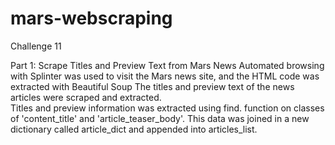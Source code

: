 # mars-webscraping
Challenge 11

Part 1: Scrape Titles and Preview Text from Mars News
Automated browsing with Splinter was used to visit the Mars news site, and the HTML code was extracted with Beautiful Soup
The titles and preview text of the news articles were scraped and extracted.  
Titles and preview information was extracted using find. function on classes of 'content_title' and 'article_teaser_body'.
This data was joined in a new dictionary called article_dict and appended into articles_list.



